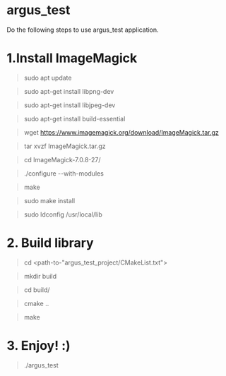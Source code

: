 # argus_test

Do the following steps to use  argus_test application.


# 1.Install ImageMagick

> sudo apt update 

> sudo apt-get install libpng-dev

> sudo apt-get install libjpeg-dev

> sudo apt-get install build-essential

> wget https://www.imagemagick.org/download/ImageMagick.tar.gz

> tar xvzf ImageMagick.tar.gz

> cd ImageMagick-7.0.8-27/

> ./configure --with-modules

> make

> sudo make install 

> sudo ldconfig /usr/local/lib

# 2. Build library
> cd <path-to-"argus_test_project/CMakeList.txt">

> mkdir build

> cd build/

> cmake ..

> make

# 3. Enjoy! :)

> ./argus_test
